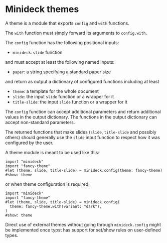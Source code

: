 # Minideck themes

A theme is a module that exports `config` and `with` functions.

The `with` function must simply forward its arguments to `config.with`.

The `config` function has the following positional inputs:

  - `minideck.slide` function

and must accept at least the following named inputs:

  - `paper`: a string specifying a standard paper size

and return as output a dictionary of configured functions including at least

  - `theme`: a template for the whole document
  - `slide`: the input `slide` function or a wrapper for it
  - `title-slide`: the input `slide` function or a wrapper for it

The `config` function can accept additional parameters and return additional
values in the output dictionary. The functions in the output dictionary can
accept non-standard parameters.

The returned functions that make slides (`slide`, `title-slide` and possibly
others) should generally use the `slide` input function to respect how it was
configured by the user.


A theme module is meant to be used like this:

```
import "minideck"
import "fancy-theme"
#let (theme, slide, title-slide) = minideck.config(theme: fancy-theme)
#show: theme
```

or when theme configuration is required:

```
import "minideck"
import "fancy-theme"
#let (theme, slide, title-slide) = minideck.config(
  theme: fancy-theme.with(variant: "dark"),
)
#show: theme
```

Direct use of external themes without going through `minideck.config` might be
implemented once typst has support for set/show rules on user-defined types.
